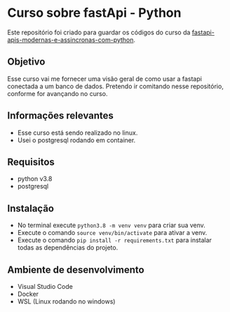 # Curso sobre fastApi - Python
Este repositório foi criado para guardar os códigos do curso da [fastapi-apis-modernas-e-assincronas-com-python](https://www.udemy.com/course/fastapi-apis-modernas-e-assincronas-com-python/).

## Objetivo
Esse curso vai me fornecer uma visão geral de como usar a fastapi conectada a um banco de dados. 
Pretendo ir comitando nesse repositório, conforme for avançando no curso.

## Informações relevantes
- Esse curso está sendo realizado no linux.
- Usei o postgresql rodando em container.

## Requisitos
- python v3.8
- postgresql

## Instalação
- No terminal execute `python3.8 -m venv venv` para criar sua venv.
- Execute o comando `source venv/bin/activate` para ativar a venv.
- Execute o comando `pip install -r requirements.txt` para instalar todas as dependências do projeto.

## Ambiente de desenvolvimento
- Visual Studio Code
- Docker 
- WSL (Linux rodando no windows)
